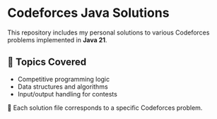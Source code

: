 # Codeforces Java Solutions

This repository includes my personal solutions to various Codeforces problems implemented in **Java 21**.

## 🚀 Topics Covered
- Competitive programming logic
- Data structures and algorithms
- Input/output handling for contests

🧩 Each solution file corresponds to a specific Codeforces problem.

